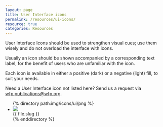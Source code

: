 ```yaml
---
layout: page
title: User Interface icons
permalink: /resources/ui-icons/
resource: true
categories: Resources
---
```


User Interface Icons should be used to strengthen visual cues; use them wisely and do not overload the interface with icons.

Usually an icon should be shown accompanied by a corresponding text label, for the benefit of users who are unfamiliar with the icon.

Each icon is available in either a positive (dark) or a negative (light) fill, to suit your needs.

<div class="notice">
  <p>Need a User Interface icon not listed here? Send us a request via <a href="mailto:WFP.PUBLICATIONS@wfp.org?subject=UI%20icon%20request">wfp.publications@wfp.org</a>.</p>
</div>

<ul class="grid list-view icons" id="js-view">
{% directory path:img/icons/ui/png %}
  <li class="item unit-1-2">
    <div class="desc">
      <div class="desc-img {% cycle 'dark', 'light' %}"><img src="{{ site.baseurl }}/img/icons/ui/png/{{ file.name }}"></div>
      <div class="desc-label">{{ file.slug }}</div>
    </div>
  </li>
{% enddirectory %}
</ul>
